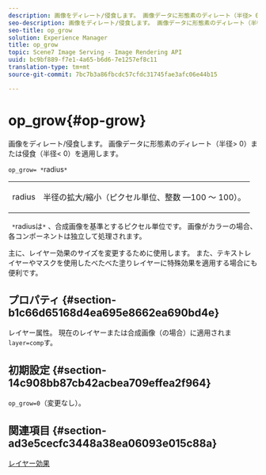 ```yaml
---
description: 画像をディレート/侵食します。 画像データに形態素のディレート（半径> 0）または侵食（半径< 0）を適用します。
seo-description: 画像をディレート/侵食します。 画像データに形態素のディレート（半径> 0）または侵食（半径< 0）を適用します。
seo-title: op_grow
solution: Experience Manager
title: op_grow
topic: Scene7 Image Serving - Image Rendering API
uuid: bc9bf889-f7e1-4a65-b6d6-7e1257ef8c11
translation-type: tm+mt
source-git-commit: 7bc7b3a86fbcdc57cfdc31745fae3afc06e44b15

---
```



# op_grow{#op-grow}

画像をディレート/侵食します。 画像データに形態素のディレート（半径> 0）または侵食（半径&lt; 0）を適用します。

`op_grow= *`radius`*`

<table id="simpletable_3BAA4523D29E447FA7A4C9009B3E8344"> 
 <tr class="strow"> 
  <td class="stentry"> <p><span class="codeph"><span class="varname"> radius</span></span> </p> </td> 
  <td class="stentry"> <p>半径の拡大/縮小（ピクセル単位、整数 —100 ～ 100）。 </p></td> 
 </tr> 
</table>

` *`radiusは`*` 、合成画像を基準とするピクセル単位です。 画像がカラーの場合、各コンポーネントは独立して処理されます。

主に、レイヤー効果のサイズを変更するために使用します。 また、テキストレイヤーやマスクを使用したべたべた塗りレイヤーに特殊効果を適用する場合にも便利です。

## プロパティ {#section-b1c66d65168d4ea695e8662ea690bd4e}

レイヤー属性。 現在のレイヤーまたは合成画像（の場合）に適用されま `layer=comp`す。

## 初期設定 {#section-14c908bb87cb42acbea709effea2f964}

`op_grow=0`（変更なし）。

## 関連項目 {#section-ad3e5cecfc3448a38ea06093e015c88a}

[レイヤー効果](../../../../../is-api/http-ref/image-serving-api-ref/c-http-protocol-reference/c-syntax-and-features/r-layer-effects.md#reference-82a6b5311b3d4471ad2799adb3b2201c)
